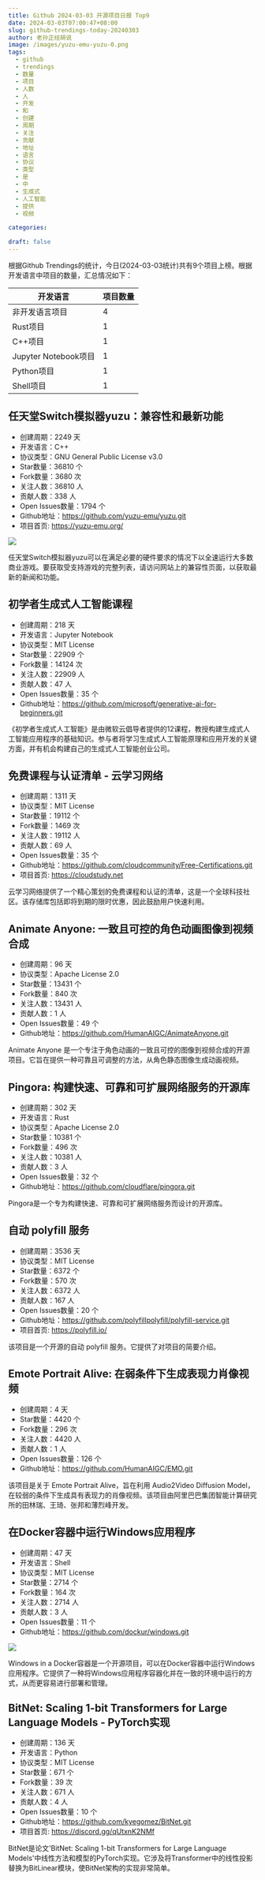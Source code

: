 ```yaml
---
title: Github 2024-03-03 开源项目日报 Top9
date: 2024-03-03T07:00:47+08:00
slug: github-trendings-today-20240303
author: 老孙正经胡说
image: /images/yuzu-emu-yuzu-0.png
tags:
  - github
  - trendings
  - 数量
  - 项目
  - 人数
  - 人
  - 开发
  - 和
  - 创建
  - 周期
  - 关注
  - 贡献
  - 地址
  - 语言
  - 协议
  - 类型
  - 是
  - 中
  - 生成式
  - 人工智能
  - 提供
  - 视频

categories:

draft: false
---
```



根据Github Trendings的统计，今日(2024-03-03统计)共有9个项目上榜。根据开发语言中项目的数量，汇总情况如下：

| 开发语言 | 项目数量 |
|  ----  | ----  |
| 非开发语言项目 | 4 |
| Rust项目 | 1 |
| C++项目 | 1 |
| Jupyter Notebook项目 | 1 |
| Python项目 | 1 |
| Shell项目 | 1 |

## 任天堂Switch模拟器yuzu：兼容性和最新功能

* 创建周期：2249 天
* 开发语言：C++
* 协议类型：GNU General Public License v3.0
* Star数量：36810 个
* Fork数量：3680 次
* 关注人数：36810 人
* 贡献人数：338 人
* Open Issues数量：1794 个
* Github地址：https://github.com/yuzu-emu/yuzu.git
* 项目首页: https://yuzu-emu.org/


![](/images/yuzu-emu-yuzu-0.png)

任天堂Switch模拟器yuzu可以在满足必要的硬件要求的情况下以全速运行大多数商业游戏。要获取受支持游戏的完整列表，请访问网站上的兼容性页面，以获取最新的新闻和功能。

## 初学者生成式人工智能课程

* 创建周期：218 天
* 开发语言：Jupyter Notebook
* 协议类型：MIT License
* Star数量：22909 个
* Fork数量：14124 次
* 关注人数：22909 人
* 贡献人数：47 人
* Open Issues数量：35 个
* Github地址：https://github.com/microsoft/generative-ai-for-beginners.git


《初学者生成式人工智能》是由微软云倡导者提供的12课程，教授构建生成式人工智能应用程序的基础知识。参与者将学习生成式人工智能原理和应用开发的关键方面，并有机会构建自己的生成式人工智能创业公司。

## 免费课程与认证清单 - 云学习网络

* 创建周期：1311 天
* 协议类型：MIT License
* Star数量：19112 个
* Fork数量：1469 次
* 关注人数：19112 人
* 贡献人数：69 人
* Open Issues数量：35 个
* Github地址：https://github.com/cloudcommunity/Free-Certifications.git
* 项目首页: https://cloudstudy.net


云学习网络提供了一个精心策划的免费课程和认证的清单，这是一个全球科技社区。该存储库包括即将到期的限时优惠，因此鼓励用户快速利用。

## Animate Anyone: 一致且可控的角色动画图像到视频合成

* 创建周期：96 天
* 协议类型：Apache License 2.0
* Star数量：13431 个
* Fork数量：840 次
* 关注人数：13431 人
* 贡献人数：1 人
* Open Issues数量：49 个
* Github地址：https://github.com/HumanAIGC/AnimateAnyone.git


Animate Anyone 是一个专注于角色动画的一致且可控的图像到视频合成的开源项目。它旨在提供一种可靠且可调整的方法，从角色静态图像生成动画视频。

## Pingora: 构建快速、可靠和可扩展网络服务的开源库

* 创建周期：302 天
* 开发语言：Rust
* 协议类型：Apache License 2.0
* Star数量：10381 个
* Fork数量：496 次
* 关注人数：10381 人
* 贡献人数：3 人
* Open Issues数量：32 个
* Github地址：https://github.com/cloudflare/pingora.git


Pingora是一个专为构建快速、可靠和可扩展网络服务而设计的开源库。

## 自动 polyfill 服务

* 创建周期：3536 天
* 协议类型：MIT License
* Star数量：6372 个
* Fork数量：570 次
* 关注人数：6372 人
* 贡献人数：167 人
* Open Issues数量：20 个
* Github地址：https://github.com/polyfillpolyfill/polyfill-service.git
* 项目首页: https://polyfill.io/


该项目是一个开源的自动 polyfill 服务。它提供了对项目的简要介绍。

## Emote Portrait Alive: 在弱条件下生成表现力肖像视频

* 创建周期：4 天
* Star数量：4420 个
* Fork数量：296 次
* 关注人数：4420 人
* 贡献人数：1 人
* Open Issues数量：126 个
* Github地址：https://github.com/HumanAIGC/EMO.git


该项目是关于 Emote Portrait Alive，旨在利用 Audio2Video Diffusion Model，在较弱的条件下生成具有表现力的肖像视频。该项目由阿里巴巴集团智能计算研究所的田林瑞、王琦、张邦和薄烈峰开发。

## 在Docker容器中运行Windows应用程序

* 创建周期：47 天
* 开发语言：Shell
* 协议类型：MIT License
* Star数量：2714 个
* Fork数量：164 次
* 关注人数：2714 人
* 贡献人数：3 人
* Open Issues数量：11 个
* Github地址：https://github.com/dockur/windows.git


![](/images/dockur-windows-0.png)

Windows in a Docker容器是一个开源项目，可以在Docker容器中运行Windows应用程序。它提供了一种将Windows应用程序容器化并在一致的环境中运行的方式，从而更容易进行部署和管理。

## BitNet: Scaling 1-bit Transformers for Large Language Models - PyTorch实现

* 创建周期：136 天
* 开发语言：Python
* 协议类型：MIT License
* Star数量：671 个
* Fork数量：39 次
* 关注人数：671 人
* 贡献人数：4 人
* Open Issues数量：10 个
* Github地址：https://github.com/kyegomez/BitNet.git
* 项目首页: https://discord.gg/qUtxnK2NMf


BitNet是论文'BitNet: Scaling 1-bit Transformers for Large Language Models'中线性方法和模型的PyTorch实现。它涉及将Transformer中的线性投影替换为BitLinear模块，使BitNet架构的实现非常简单。

